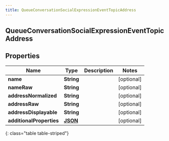 ```yaml
---
title: QueueConversationSocialExpressionEventTopicAddress
---
```

## QueueConversationSocialExpressionEventTopicAddress

## Properties

|Name | Type | Description | Notes|
|------------ | ------------- | ------------- | -------------|
| **name** | **String** |  | [optional] |
| **nameRaw** | **String** |  | [optional] |
| **addressNormalized** | **String** |  | [optional] |
| **addressRaw** | **String** |  | [optional] |
| **addressDisplayable** | **String** |  | [optional] |
| **additionalProperties** | [**JSON**](JSON.html) |  | [optional] |
{: class="table table-striped"}


